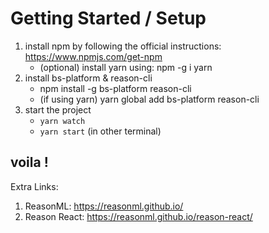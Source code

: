 # Getting Started / Setup

1.  install npm by following the official instructions: https://www.npmjs.com/get-npm
    * (optional) install yarn using: npm -g i yarn
2.  install bs-platform & reason-cli
    * npm install -g bs-platform reason-cli
    * (if using yarn) yarn global add bs-platform reason-cli
3.  start the project
    * `yarn watch`
    * `yarn start` (in other terminal)

## voila !

Extra Links:

1.  ReasonML: https://reasonml.github.io/
2.  Reason React: https://reasonml.github.io/reason-react/
